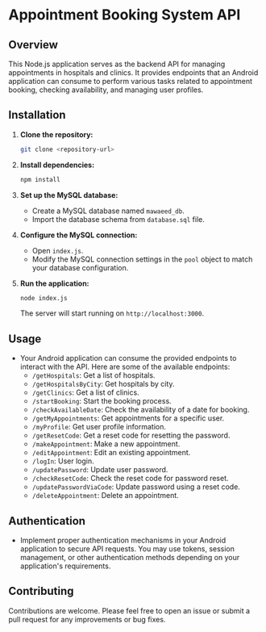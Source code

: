# Appointment Booking System API

## Overview
This Node.js application serves as the backend API for managing appointments in hospitals and clinics. It provides endpoints that an Android application can consume to perform various tasks related to appointment booking, checking availability, and managing user profiles.

## Installation
1. **Clone the repository:**
    ```bash
    git clone <repository-url>
    ```
2. **Install dependencies:**
    ```bash
    npm install
    ```
3. **Set up the MySQL database:**
    - Create a MySQL database named `mawaeed_db`.
    - Import the database schema from `database.sql` file.

4. **Configure the MySQL connection:**
    - Open `index.js`.
    - Modify the MySQL connection settings in the `pool` object to match your database configuration.

5. **Run the application:**
    ```bash
    node index.js
    ```
   The server will start running on `http://localhost:3000`.

## Usage
- Your Android application can consume the provided endpoints to interact with the API. Here are some of the available endpoints:
    - `/getHospitals`: Get a list of hospitals.
    - `/getHospitalsByCity`: Get hospitals by city.
    - `/getClinics`: Get a list of clinics.
    - `/startBooking`: Start the booking process.
    - `/checkAvailableDate`: Check the availability of a date for booking.
    - `/getMyAppointments`: Get appointments for a specific user.
    - `/myProfile`: Get user profile information.
    - `/getResetCode`: Get a reset code for resetting the password.
    - `/makeAppointment`: Make a new appointment.
    - `/editAppointment`: Edit an existing appointment.
    - `/logIn`: User login.
    - `/updatePassword`: Update user password.
    - `/checkResetCode`: Check the reset code for password reset.
    - `/updatePasswordViaCode`: Update password using a reset code.
    - `/deleteAppointment`: Delete an appointment.

## Authentication
- Implement proper authentication mechanisms in your Android application to secure API requests. You may use tokens, session management, or other authentication methods depending on your application's requirements.

## Contributing
Contributions are welcome. Please feel free to open an issue or submit a pull request for any improvements or bug fixes.
